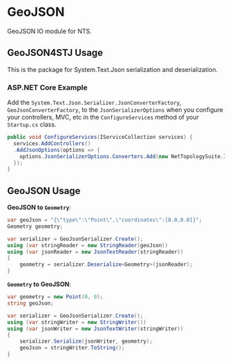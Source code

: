 # GeoJSON

GeoJSON IO module for NTS. 

## GeoJSON4STJ Usage

This is the package for System.Text.Json serialization and deserialization.

### ASP.NET Core Example

Add the `System.Text.Json.Serializer.JsonConverterFactory`, `GeoJsonConverterFactory`, to the `JsonSerializerOptions` when you configure your controllers, MVC, etc in the `ConfigureServices` method of your `Startup.cs` class.

```csharp
public void ConfigureServices(IServiceCollection services) {
  services.AddControllers()
  .AddJsonOptions(options => {
    options.JsonSerializerOptions.Converters.Add(new NetTopologySuite.IO.Converters.GeoJsonConverterFactory());
  });
}
````

## GeoJSON Usage

**GeoJSON to `Geometry`**:

```c#
var geoJson = "{\"type\":\"Point\",\"coordinates\":[0.0,0.0]}";
Geometry geometry;

var serializer = GeoJsonSerializer.Create();
using (var stringReader = new StringReader(geoJson))
using (var jsonReader = new JsonTextReader(stringReader))
{
    geometry = serializer.Deserialize<Geometry>(jsonReader);
}
```

**`Geometry` to GeoJSON**:

```c#
var geometry = new Point(0, 0);
string geoJson;

var serializer = GeoJsonSerializer.Create();
using (var stringWriter = new StringWriter())
using (var jsonWriter = new JsonTextWriter(stringWriter))
{
    serializer.Serialize(jsonWriter, geometry);
    geoJson = stringWriter.ToString();
}
```

